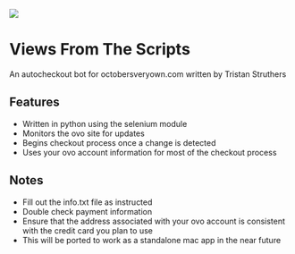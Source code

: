 ![](http://i.imgur.com/DHTo1ax.jpg)

# Views From The Scripts

An autocheckout bot for octobersveryown.com written by Tristan Struthers

## Features

- Written in python using the selenium module
- Monitors the ovo site for updates
- Begins checkout process once a change is detected
- Uses your ovo account information for most of the checkout process

## Notes

- Fill out the info.txt file as instructed
- Double check payment information
- Ensure that the address associated with your ovo account is consistent with the credit card you plan to use
- This will be ported to work as a standalone mac app in the near future
